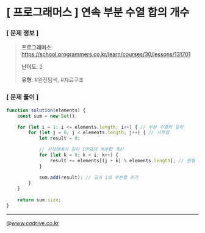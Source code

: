 # [ 프로그래머스 ] 연속 부분 수열 합의 개수

### [ 문제 정보 ]
> **프로그래머스**: https://school.programmers.co.kr/learn/courses/30/lessons/131701
> 
> **난이도**: 2
>
> **유형**: #완전탐색, #자료구조


### [ 문제 풀이 ]
```JavaScript
function solution(elements) {
    const sum = new Set();

    for (let i = 1; i <= elements.length; i++) { // 부분 수열의 길이
        for (let j = 0; j < elements.length; j++) { // 시작점
            let result = 0;

            // 시작점에서 길이 i만큼의 부분합 계산
            for (let k = 0; k < i; k++) {
                result += elements[(j + k) % elements.length]; // 원형 배열 처리
            }

            sum.add(result); // 길이 i의 부분합 추가
        }
    }
    
    return sum.size;
}

```


---
@www.codrive.co.kr